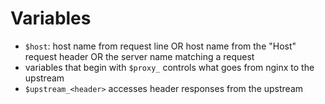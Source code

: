 # Variables
- `$host`: host name from request line OR host name from the "Host" request header OR the server name matching a request 
- variables that begin with `$proxy_` controls what goes from nginx to the upstream
- `$upstream_<header>` accesses header responses from the upstream
